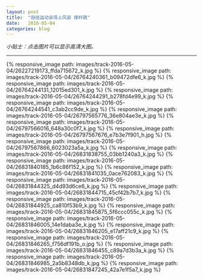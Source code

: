 ```yaml
---
layout: post
title:  "田径运动会场上风姿 撑杆跳"
date:   2016-05-04
categories: blog
---
```


*小贴士：点击图片可以显示高清大图。*

-------------------

{% responsive_image path: images/track-2016-05-04/26227219173_ffda715672_k.jpg %}
{% responsive_image path: images/track-2016-05-04/26764240361_b09472dfe6_k.jpg %}
{% responsive_image path: images/track-2016-05-04/26764244131_12015ed301_k.jpg %}
{% responsive_image path: images/track-2016-05-04/26764244291_b278fd4e99_k.jpg %}
{% responsive_image path: images/track-2016-05-04/26764244541_c3ab2cc9de_k.jpg %}
{% responsive_image path: images/track-2016-05-04/26797565776_36e804ae3e_k.jpg %}
{% responsive_image path: images/track-2016-05-04/26797566016_648a30c0f7_k.jpg %}
{% responsive_image path: images/track-2016-05-04/26797567676_e7b3e7f901_h.jpg %}
{% responsive_image path: images/track-2016-05-04/26797567866_6023023a5a_k.jpg %}
{% responsive_image path: images/track-2016-05-04/26831838755_03bb1240a3_k.jpg %}
{% responsive_image path: images/track-2016-05-04/26831840185_1b6c86f152_k.jpg %}
{% responsive_image path: images/track-2016-05-04/26831841035_0ace762083_k.jpg %}
{% responsive_image path: images/track-2016-05-04/26831844325_d4d93d6ce6_k.jpg %}
{% responsive_image path: images/track-2016-05-04/26831844715_45cf42b7b7_k.jpg %}
{% responsive_image path: images/track-2016-05-04/26831844925_ca810f53b9_k.jpg %}
{% responsive_image path: images/track-2016-05-04/26831845875_5f6ccc055c_k.jpg %}
{% responsive_image path: images/track-2016-05-04/26831846005_14e1daba3e_k.jpg %}
{% responsive_image path: images/track-2016-05-04/26831846205_e17aff21c9_k.jpg %}
{% responsive_image path: images/track-2016-05-04/26831846265_f756df191b_o.jpg %}
{% responsive_image path: images/track-2016-05-04/26831846455_c89a7d3b3a_k.jpg %}
{% responsive_image path: images/track-2016-05-04/26831846985_2a5b8348db_k.jpg %}
{% responsive_image path: images/track-2016-05-04/26831847245_42a7e1f5a7_k.jpg %}

